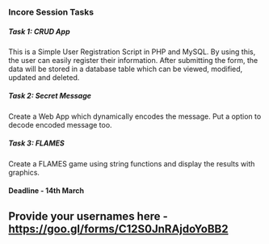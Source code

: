 ### Incore Session Tasks

##### Task 1: CRUD App

This is a Simple User Registration Script in PHP and MySQL. By using this, the user can easily register their information. After submitting the form, the data will be stored in a database table which can be viewed, modified, updated and deleted.

##### Task 2: Secret Message

Create a Web App  which dynamically encodes the message. Put a option to decode encoded message too.

##### Task 3: FLAMES

Create a FLAMES game using string functions and display the results with graphics.

#### Deadline - 14th March

## Provide your usernames here - https://goo.gl/forms/C12S0JnRAjdoYoBB2
